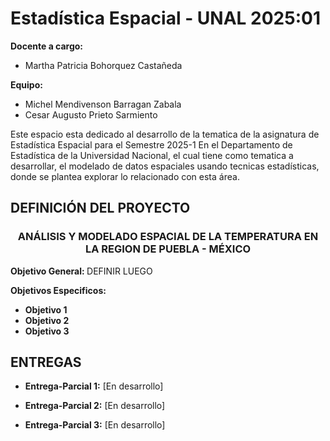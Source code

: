 # Estadística Espacial - UNAL 2025:01

**Docente a cargo:**
- Martha Patricia Bohorquez Castañeda

**Equipo:**
- Michel Mendivenson Barragan Zabala
- Cesar Augusto Prieto Sarmiento


Este espacio esta dedicado al desarrollo de la tematica de la asignatura de Estadística Espacial para el Semestre 2025-1 En el Departamento de Estadística de la Universidad Nacional, el cual tiene como tematica a desarrollar, el modelado de datos espaciales usando tecnicas estadísticas, donde se plantea explorar lo relacionado con esta área. 

## DEFINICIÓN DEL PROYECTO

<h3 align="center">ANÁLISIS Y MODELADO ESPACIAL DE LA TEMPERATURA EN LA REGION DE PUEBLA - MÉXICO</h3>

<p><strong>Objetivo General: </strong> DEFINIR LUEGO </p>

<p><strong>Objetivos Especificos: </strong></p>
<ul>
    <li><strong>Objetivo 1</strong> </li>
    <li><strong>Objetivo 2</strong> </li>
    <li><strong>Objetivo 3</strong> </li>
</ul>



## ENTREGAS

- **Entrega-Parcial 1:** [En desarrollo]

- **Entrega-Parcial 2:** [En desarrollo]

- **Entrega-Parcial 3:** [En desarrollo]

